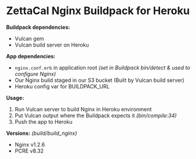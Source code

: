# ZettaCal Nginx Buildpack for Heroku

**Buildpack dependencies:**
  * Vulcan gem
  * Vulcan build server on Heroku

**App dependencies:** 
  * `nginx.conf.erb` in application root _(set in Buildpack bin/detect & used to configure Nginx)_
  * Our Nginx build staged in our S3 bucket (Built by Vulcan build server)
  * Heroku config var for BUILDPACK_URL

**Usage:**

  1. Run Vulcan server to build Nginx in Heroku environment
  1. Put Vulcan output where the Buildpack expects it _(bin/compile:34)_
  1. Push the app to Heroku

**Versions:** _(build/build_nginx)_
  * Nginx v1.2.6
  * PCRE v8.32
